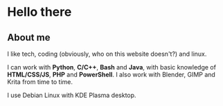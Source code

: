 # Hello there

## About me

I like tech, coding (obviously, who on this website doesn't?) and linux.

I can work with **Python**, **C/C++**, **Bash** and **Java**, with basic knowledge of **HTML/CSS/JS**, **PHP** and **PowerShell**. I also work with Blender, GIMP and Krita from time to time.

I use Debian Linux with KDE Plasma desktop.
